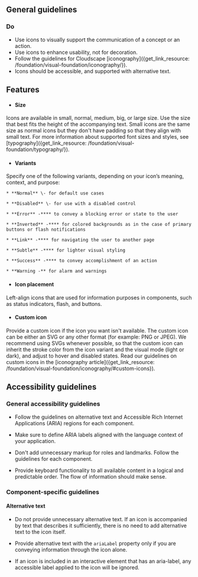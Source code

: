 ## General guidelines

### Do

  * Use icons to visually support the communication of a concept or an action. 
  * Use icons to enhance usability, not for decoration.
  * Follow the guidelines for Cloudscape [iconography]({get_link_resource: /foundation/visual-foundation/iconography/}). 
  * Icons should be accessible, and supported with alternative text. 



## Features

  * #### Size

Icons are available in small, normal, medium, big, or large size. Use the size that best fits the height of the accompanying text. Small icons are the same size as normal icons but they don't have padding so that they align with small text. For more information about supported font sizes and styles, see [typography]({get_link_resource: /foundation/visual-foundation/typography/}).

  * #### Variants

Specify one of the following variants, depending on your icon’s meaning, context, and purpose:

    * **Normal** \- for default use cases

    * **Disabled** \- for use with a disabled control

    * **Error** -**** to convey a blocking error or state to the user

    * **Inverted** -**** for colored backgrounds as in the case of primary buttons or flash notifications

    * **Link** -**** for navigating the user to another page

    * **Subtle** -**** for lighter visual styling

    * **Success** -**** to convey accomplishment of an action

    * **Warning -** for alarm and warnings

  * #### Icon placement

Left-align icons that are used for information purposes in components, such as status indicators, flash, and buttons.

  * #### Custom icon

Provide a custom icon if the icon you want isn't available. The custom icon can be either an SVG or any other format (for example: PNG or JPEG). We recommend using SVGs whenever possible, so that the custom icon can inherit the stroke color from the icon variant and the visual mode (light or dark), and adjust to hover and disabled states. Read our guidelines on custom icons in the [iconography article]({get_link_resource: /foundation/visual-foundation/iconography/#custom-icons}).




## Accessibility guidelines

### General accessibility guidelines

  * Follow the guidelines on alternative text and Accessible Rich Internet Applications (ARIA) regions for each component.

  * Make sure to define ARIA labels aligned with the language context of your application.

  * Don't add unnecessary markup for roles and landmarks. Follow the guidelines for each component.

  * Provide keyboard functionality to all available content in a logical and predictable order. The flow of information should make sense.




### Component-specific guidelines

#### Alternative text

  * Do not provide unnecessary alternative text. If an icon is accompanied by text that describes it sufficiently, there is no need to add alternative text to the icon itself.

  * Provide alternative text with the `ariaLabel` property only if you are conveying information through the icon alone.

  * If an icon is included in an interactive element that has an aria-label, any accessible label applied to the icon will be ignored.



